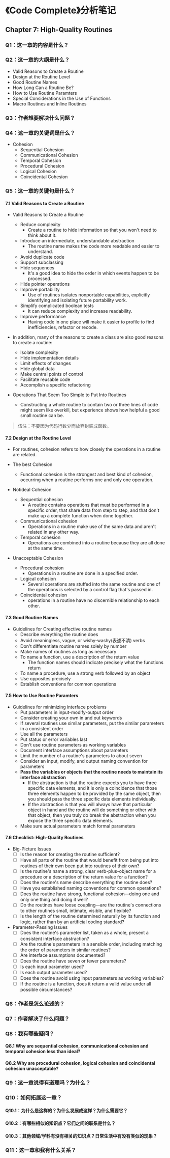 # 《Code Complete》分析笔记

## Chapter 7: High-Quality Routines

### Q1：这一章的内容是什么？

### Q2：这一章的大纲是什么？

- Valid Reasons to Create a Routine
- Design at the Routine Level
- Good Routine Names
- How Long Can a Routine Be?
- How to Use Routine Paramters
- Special Considerations in the Use of Functions
- Macro Routines and Inline Routines

### Q3：作者想要解决什么问题？

### Q4：这一章的关键词是什么？

- Cohesion
  - Sequential Cohesion
  - Communicational Cohesion
  - Temporal Cohesion
  - Procedural Cohesion
  - Logical Cohesion
  - Coincidental Cohesion

### Q5：这一章的关键句是什么？

#### 7.1 Valid Reasons to Create a Routine

- Valid Reasons to Create a Routine
  - Reduce complexity
    - Create a routine to hide information so that you won't need to think about it.
  - Introduce an intermediate, understandable abstraction
    - The routine name makes the code more readable and easier to understand.
  - Avoid duplicate code
  - Support subclassing
  - Hide sequences
    - It's a good idea to hide the order in which events happen to be processed.
  - Hide pointer operations
  - Improve portability
    - Use of routines isolates nonportable capabilities, explicitly identifying and isolating future portability work.
  - Simplify complicated boolean tests
    - It can reduce complexity and increase readability.
  - Improve performance
    - Having code in one place will make it easier to profile to find inefficiencies, refactor or recode.

- In addition, many of the reasons to create a class are also good reasons to create a routine:
  - Isolate complexity
  - Hide implementation details
  - Limit effects of changes
  - Hide global data
  - Make central points of control
  - Facilitate reusable code
  - Accomplish a specific refactoring

- Operations That Seem Too Simple to Put Into Routines
  - Constructing a whole routine to contain two or three lines of code might seem like overkill,
    but experience shows how helpful a good small routine can be.

> 伍注：不要因为代码行数少而放弃封装成函数。

#### 7.2 Design at the Routine Level

- For routines, cohesion refers to how closely the operations in a routine are related.

- The best Cohesion
  - Functional cohesion is the strongest and best kind of cohesion, occurring when a routine performs one and only one operation.

- Notideal Cohesion
  - Sequential cohesion
    - A routine contains operations that must be performed in a specific order, that share data from step to step,
      and that don't make up a complete function when done together.
  - Communicational cohesion
    - Operations in a routine make use of the same data and aren't related in any other way.
  - Temporal cohesion
    - Operations are combined into a routine because they are all done at the same time.

- Unacceptable Cohesion
  - Procedural cohesion
    - Operations in a routine are done in a specified order. 
  - Logical cohesion
    - Several operations are stuffed into the same routine and one of the operations is selected by a control flag that's passed in.
  - Coincidental cohesion
    - operations in a routine have no discernible relationship to each other.

#### 7.3 Good Routine Names

- Guidelines for Creating effective routine names
  - Describe everything the routine does
  - Avoid meaningless, vague, or wishy-washy(表述不清) verbs
  - Don't differentiate routine names solely by number
  - Make names of routines as long as necessary
  - To name a function, use a description of the return value
    - The function names should indicate precisely what the functions return
  - To name a procedure, use a strong verb followed by an object
  - Use opposites precisely
  - Establish conventions for common operations

#### 7.5 How to Use Routine Paramters

- Guidelines for minimizing interface problems
  - Put parameters in input-modify-output order
  - Consider creating your own in and out keywords
  - If several routines use similar parameters, put the similar parameters in a consistent order
  - Use all the parameters
  - Put status or error variables last
  - Don't use routine parameters as working variables
  - Document interface assumptions about parameters
  - Limit the number of a routine's parameters to about seven
  - Consider an input, modify, and output naming convention for parameters
  - **Pass the variables or objects that the routine needs to maintain its interface abstraction**
    - If the abstraction is that the routine expects you to have three specific data elements,
      and it is only a coincidence that those three elements happen to be provided by the same object,
      then you should pass the three specific data elements individually.
    - If the abstraction is that you will always have that particular object in hand and the routine will do something or other with that object,
      then you truly do break the abstraction when you expose the three specific data elements.
  - Make sure actual parameters match formal parameters

#### 7.6 Checklist: High-Quality Routines

- Big-Picture Issues
  - [ ] Is the reason for creating the routine sufficient?
  - [ ] Have all parts of the routine that would benefit from being put into routines of their own been put into routines of their own?
  - [ ] Is the routine's name a strong, clear verb-plus-object name for a procedure or a description of the return value for a function?
  - [ ] Does the routine's name describe everything the routine does?
  - [ ] Have you established naming conventions for common operations?
  - [ ] Does the routine have strong, functional cohesion—doing one and only one thing and doing it well?
  - [ ] Do the routines have loose coupling—are the routine's connections to other routines small, intimate, visible, and flexible?
  - [ ] Is the length of the routine determined naturally by its function and logic, rather than by an artificial coding standard?

- Parameter-Passing Issues
  - [ ] Does the routine's parameter list, taken as a whole, present a consistent interface abstraction?
  - [ ] Are the routine's parameters in a sensible order, including matching the order of parameters in similar routines?
  - [ ] Are interface assumptions documented?
  - [ ] Does the routine have seven or fewer parameters?
  - [ ] Is each input parameter used?
  - [ ] Is each output parameter used?
  - [ ] Does the routine avoid using input parameters as working variables?
  - [ ] If the routine is a function, does it return a valid value under all possible circumstances?

### Q6：作者是怎么论述的？

### Q7：作者解决了什么问题？

### Q8：我有哪些疑问？

#### Q8.1 Why are sequential cohesion, communicational cohesion and temporal cohesion less than ideal?

#### Q8.2 Why are procedural cohesion, logical cohesion and coincidental cohesion unacceptable?

### Q9：这一章说得有道理吗？为什么？

### Q10：如何拓展这一章？

#### Q10.1：为什么是这样的？为什么发展成这样？为什么需要它？

#### Q10.2：有哪些相似的知识点？它们之间的联系是什么？

#### Q10.3：其他领域/学科有没有相关的知识点？日常生活中有没有类似的现象？

### Q11：这一章和我有什么关系？

